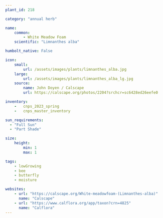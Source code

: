 ```yaml
---
plant_id: 218 

category: "annual herb"

name: 
    common: 
        - White Meadow Foam 
    scientific: "Limnanthes alba"  

humbolt_native: False

icon: 
    small: 
        url: /assets/images/plants/limnanthes_alba.jpg
    large: 
        url: /assets/images/plants/limnanthes_alba_lg.jpg
    source: 
        name: John Doyen / Calscape
        url: https://calscape.org/photos/2204?srchcr=sc6428ed26eefe0

inventory: 
    -   cnps_2023_spring
    -   cnps_master_inventory

sun_requirements:
  - "Full Sun"
  - "Part Shade"

size:
    height: 
        min: 1
        max: 1 

tags: 
    - lowGrowing
    - bee
    - butterfly
    - moisture

websites:
    - url: "https://calscape.org/White-meadowfoam-(Limnanthes-alba)"
      name: "Calscape"
    - url: "https://www.calflora.org/app/taxon?crn=4825"
      name: "Calflora"
---
```

